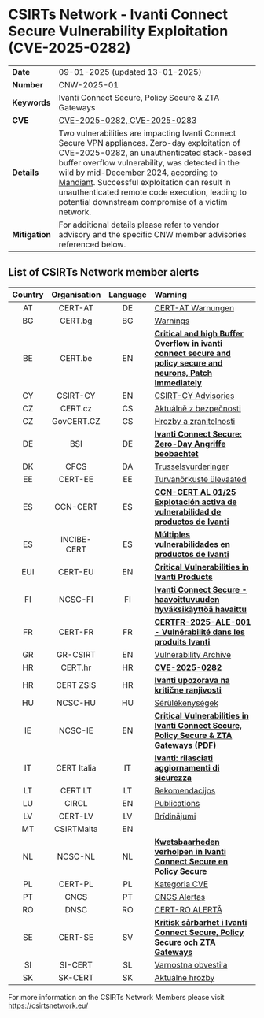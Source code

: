 # CSIRTs Network - Ivanti Connect Secure Vulnerability Exploitation (CVE-2025-0282)
|   |   |
|---|---|
| **Date** | 09-01-2025 (updated 13-01-2025) |
| **Number** | CNW-2025-01 | 
| **Keywords** | Ivanti Connect Secure, Policy Secure & ZTA Gateways | 
| **CVE** | [CVE-2025-0282, CVE-2025-0283](https://forums.ivanti.com/s/article/Security-Advisory-Ivanti-Connect-Secure-Policy-Secure-ZTA-Gateways-CVE-2025-0282-CVE-2025-0283?language=en_US) | 
| **Details** | Two vulnerabilities are impacting Ivanti Connect Secure VPN appliances. Zero-day exploitation of CVE-2025-0282, an unauthenticated stack-based buffer overflow vulnerability, was detected in the wild by mid-December 2024, [according to Mandiant](https://cloud.google.com/blog/topics/threat-intelligence/ivanti-connect-secure-vpn-zero-day). Successful exploitation can result in unauthenticated remote code execution, leading to potential downstream compromise of a victim network. |
| **Mitigation** | For additional details please refer to vendor advisory and the specific CNW member advisories referenced below. |

## List of CSIRTs Network member alerts

| Country | Organisation | Language | Warning |
| :-----: | :----------: | :------: | :------ | 
| AT | CERT-AT | DE | [CERT-AT Warnungen](https://cert.at/de/meldungen/warnungen/) |
| BG | CERT.bg | BG | [Warnings](https://www.govcert.bg/en/category/warnings/) |
| BE | CERT.be | EN | [**Critical and high Buffer Overflow in ivanti connect secure and policy secure and neurons, Patch Immediately**](https://cert.be/en/advisory/warning-critical-and-high-buffer-overflow-ivanti-connect-secure-and-policy-secure-and) |
| CY | CSIRT-CY | EN | [CSIRT-CY Advisories](https://csirt.cy/cve/) |
| CZ | CERT.cz | CS | [Aktuálně z bezpečnosti](https://csirt.cz/cs/kyberbezpecnost/aktualne-z-bezpecnosti/) |
| CZ | GovCERT.CZ | CS | [Hrozby a zranitelnosti](https://nukib.gov.cz/cs/infoservis/hrozby/) |
| DE | BSI | DE | [**Ivanti Connect Secure: Zero-Day Angriffe beobachtet**](https://www.bsi.bund.de/SharedDocs/Cybersicherheitswarnungen/DE/2025/2025-213156-1032.pdf?__blob=publicationFile) |
| DK | CFCS | DA | [Trusselsvurderinger](https://www.cfcs.dk/da/cybertruslen/trusselsvurderinger/) |
| EE | CERT-EE | EE | [Turvanõrkuste ülevaated](https://www.ria.ee/kuberturvalisus/kuberruumi-analuus-ja-ennetus/turvanorkused) |
| ES | CCN-CERT | ES | [**CCN-CERT AL 01/25 Explotación activa de vulnerabilidad de productos de Ivanti**](https://www.ccn-cert.cni.es/es/seguridad-al-dia/alertas-ccn-cert/13038-ccn-cert-al-01-25-explotacion-activa-de-vulnerabilidad-de-productos-de-ivanti.html) |
| ES | INCIBE-CERT | ES | [**Múltiples vulnerabilidades en productos de Ivanti**](https://www.incibe.es/incibe-cert/alerta-temprana/avisos/multiples-vulnerabilidades-en-productos-de-ivanti-1) |
| EUI | CERT-EU | EN | [**Critical Vulnerabilities in Ivanti Products**](https://cert.europa.eu/publications/security-advisories/2025-001/) |
| FI | NCSC-FI | FI | [**Ivanti Connect Secure -haavoittuvuuden hyväksikäyttöä havaittu**](https://www.kyberturvallisuuskeskus.fi/fi/haavoittuvuus_2/2025) |
| FR | CERT-FR | FR | [**CERTFR-2025-ALE-001 -	Vulnérabilité dans les produits Ivanti**](https://www.cert.ssi.gouv.fr/alerte/CERTFR-2025-ALE-001/) |
| GR | GR-CSIRT | EN | [Vulnerability Archive](https://csirt.cd.mil.gr/category/vulnerabilities/) |
| HR | CERT.hr | HR | [**CVE-2025-0282**](https://cve.cert.hr/cve/CVE-2025-0282) |
| HR | CERT ZSIS | HR | [**Ivanti upozorava na kritične ranjivosti**](https://www.cert.hr/ivanti-upozorava-na-kriticne-ranjivosti/) |
| HU | NCSC-HU | HU | [Sérülékenységek](https://nki.gov.hu/figyelmeztetesek/cve-serulekenysegek/) |
| IE | NCSC-IE | EN | [**Critical Vulnerabilities in Ivanti Connect Secure, Policy Secure & ZTA Gateways (PDF)**](https://www.ncsc.gov.ie/pdfs/2501080153_Vulns_Ivanti_Products.pdf) |
| IT | CERT Italia | IT | [**Ivanti: rilasciati aggiornamenti di sicurezza**](https://www.acn.gov.it/portale/w/ivanti-rilasciati-aggiornamenti-di-sicurezza) |
| LT | CERT LT | LT | [Rekomendacijos](https://www.nksc.lt/rekomendacijos.html) |
| LU | CIRCL | EN | [Publications](https://www.circl.lu/pub/) |
| LV | CERT-LV | LV | [Brīdinājumi](https://cert.lv/lv/incidenti/bridinajumi) |
| MT | CSIRTMalta | EN | |
| NL | NCSC-NL | NL | [**Kwetsbaarheden verholpen in Ivanti Connect Secure en Policy Secure**](https://advisories.ncsc.nl/advisory?id=NCSC-2025-0005) |
| PL | CERT-PL | PL | [Kategoria CVE](https://cert.pl/cve/) |
| PT | CNCS | PT | [CNCS Alertas](https://dyn.cncs.gov.pt/pt/alertas) |
| RO | DNSC | RO | [CERT-RO ALERTĂ](https://dnsc.ro/tag/alerte) |
| SE | CERT-SE | SV | [**Kritisk sårbarhet i Ivanti Connect Secure, Policy Secure och ZTA Gateways**](https://www.cert.se/2025/01/kritisk-sarbarhet-ivanti-connect-secure-policy-secure-och-zta-gateways.html) |
| SI | SI-CERT | SL | [Varnostna obvestila](https://www.cert.si/category/varnostna-obvestila/) |
| SK | SK-CERT | SK | [Aktuálne hrozby](https://www.sk-cert.sk/threat/index.html) |








 

For more information on the CSIRTs Network Members please visit https://csirtsnetwork.eu/ 

